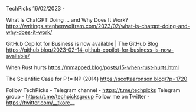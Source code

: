 TechPicks 16/02/2023 -

What Is ChatGPT Doing … and Why Does It Work?
https://writings.stephenwolfram.com/2023/02/what-is-chatgpt-doing-and-why-does-it-work/

GitHub Copilot for Business is now available | The GitHub Blog
https://github.blog/2023-02-14-github-copilot-for-business-is-now-available/

When Rust hurts
https://mmapped.blog/posts/15-when-rust-hurts.html

The Scientific Case for P != NP (2014)
https://scottaaronson.blog/?p=1720

Follow TechPicks -
Telegram channel - https://t.me/techpicks
Telegram group - https://t.me/techpicksgroup
Follow me on Twitter - https://twitter.com/__tkore__